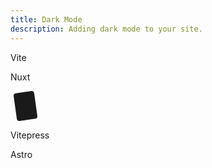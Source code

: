 ```yaml
---
title: Dark Mode
description: Adding dark mode to your site.
---
```


<script setup>
  import { useData } from 'vitepress'
  const { isDark } = useData()
  import ViteIcon from '~icons/simple-icons/vite'
  import NuxtIcon from '~icons/simple-icons/nuxtdotjs'
  import AstroIcon from '~icons/simple-icons/astro'
</script>

<div class="grid gap-4 mt-8 sm:grid-cols-2 sm:gap-6 not-docs">
  <LinkedCard href="/docs/dark-mode/vite">
    <ViteIcon class="w-10 h-10" />
    <p class="mt-2 font-medium">Vite</p>
  </LinkedCard>

  <LinkedCard href="/docs/dark-mode/nuxt">
    <NuxtIcon class="w-10 h-10" />
    <p class="mt-2 font-medium">Nuxt</p>
  </LinkedCard>

  <LinkedCard href="/docs/dark-mode/vitepress">
    <svg width="48" height="48" viewBox="0 0 48 48" fill="currentColor" xmlns="http://www.w3.org/2000/svg">
      <path d="M5.03628 7.87818C4.75336 5.83955 6.15592 3.95466 8.16899 3.66815L33.6838 0.0367403C35.6969 -0.24977 37.5581 1.1706 37.841 3.20923L42.9637 40.1218C43.2466 42.1604 41.8441 44.0453 39.831 44.3319L14.3162 47.9633C12.3031 48.2498 10.4419 46.8294 10.159 44.7908L5.03628 7.87818Z" />
      <path d="M6.85877 7.6188C6.71731 6.59948 7.41859 5.65703 8.42512 5.51378L33.9399 1.88237C34.9465 1.73911 35.8771 2.4493 36.0186 3.46861L41.1412 40.3812C41.2827 41.4005 40.5814 42.343 39.5749 42.4862L14.0601 46.1176C13.0535 46.2609 12.1229 45.5507 11.9814 44.5314L6.85877 7.6188Z" class="fill-background"/>
      <path d="M33.1857 14.9195L25.8505 34.1576C25.6991 34.5547 25.1763 34.63 24.9177 34.2919L12.3343 17.8339C12.0526 17.4655 12.3217 16.9339 12.7806 16.9524L22.9053 17.3607C22.9698 17.3633 23.0344 17.3541 23.0956 17.3337L32.5088 14.1992C32.9431 14.0546 33.3503 14.4878 33.1857 14.9195Z" />
      <path d="M27.0251 12.5756L19.9352 15.0427C19.8187 15.0832 19.7444 15.1986 19.7546 15.3231L20.3916 23.063C20.4066 23.2453 20.5904 23.3628 20.7588 23.2977L22.7226 22.5392C22.9064 22.4682 23.1021 22.6138 23.0905 22.8128L22.9102 25.8903C22.8982 26.0974 23.1093 26.2436 23.295 26.1567L24.4948 25.5953C24.6808 25.5084 24.892 25.6549 24.8795 25.8624L24.5855 30.6979C24.5671 31.0004 24.9759 31.1067 25.1013 30.8321L25.185 30.6487L29.4298 17.8014C29.5008 17.5863 29.2968 17.3809 29.0847 17.454L27.0519 18.1547C26.8609 18.2205 26.6675 18.0586 26.6954 17.8561L27.3823 12.8739C27.4103 12.6712 27.2163 12.5091 27.0251 12.5756Z" class="stroke-background"/>
    </svg>
    <p class="mt-2 font-medium">Vitepress</p>
  </LinkedCard>

  <LinkedCard href="/docs/dark-mode/astro">
    <AstroIcon class="w-10 h-10" />
    <p class="mt-2 font-medium">Astro</p>
  </LinkedCard>
</div>
